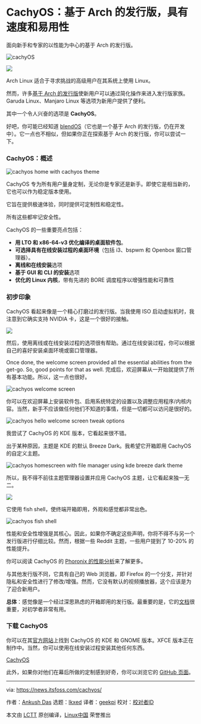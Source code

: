 [#]: subject: "CachyOS: Arch-based Distro for Speed and Ease of Use"
[#]: via: "https://news.itsfoss.com/cachyos/"
[#]: author: "Ankush Das https://news.itsfoss.com/author/ankush/"
[#]: collector: "lkxed"
[#]: translator: "geekpi"
[#]: reviewer: " "
[#]: publisher: " "
[#]: url: " "

CachyOS：基于 Arch 的发行版，具有速度和易用性
======

面向新手和专家的以性能为中心的基于 Arch 的发行版。

![cachyOS][1]

![][2]

Arch Linux 适合于寻求挑战的高级用户在其系统上使用 Linux。

然而，许多[基于 Arch 的发行版][3]使新用户可以通过简化操作来进入发行版家族。Garuda Linux、Manjaro Linux 等选项为新用户提供了便利。

其中一个令人兴奋的选项是 **CachyOS**。

好吧，你可能已经知道 [blendOS][4]（它也是一个基于 Arch 的发行版，仍在开发中）。它一点也不相似，但如果你正在探索基于 Arch 的发行版，你可以尝试一下。

### CachyOS：概述

![cachyos home with cachyos theme][5]

CachyOS 专为所有用户量身定制，无论你是专家还是新手。即使它是相当新的，它也可以作为稳定版本使用。

它旨在提供极速体验，同时提供可定制性和稳定性。

所有这些都牢记安全性。

CachyOS 的一些重要亮点包括：

- **用 LTO 和 x86-64-v3 优化编译的桌面软件包**。
- **可选择具有在线安装过程的桌面环境**（包括 i3、bspwm 和 Openbox 窗口管理器）。
- **离线和在线安装**选项
- **基于 GUI 和 CLI 的安装**选项
- **优化的 Linux 内核**，带有先进的 BORE 调度程序以增强性能和可靠性

### 初步印象

CachyOS 看起来像是一个精心打磨过的发行版。当我使用 ISO 启动虚拟机时，我注意到它确实支持 NVIDIA 卡，这是一个很好的接触。

![][6]

然后，使用离线或在线安装过程的选项很有帮助。通过在线安装过程，你可以根据自己的喜好安装桌面环境或窗口管理器。

Once done, the welcome screen provided all the essential abilities from the get-go. So, good points for that as well.
完成后，欢迎屏幕从一开始就提供了所有基本功能。所以，这一点也很好。

![cachyos welcome screen][7]

你可以在欢迎屏幕上安装软件包、启用系统特定的设置以及调整应用程序/内核内容。当然，新手不应该做任何他们不知道的事情，但是一切都可以访问是很好的。

![cachyos hello welcome screen tweak options][8]

我尝试了 CachyOS 的 KDE 版本，它看起来很不错。

出于某种原因，主题是 KDE 的默认 Breeze Dark。我希望它开箱即用 CachyOS 的自定义主题。

![cachyos homescreen with file manager using kde breeze dark theme][9]

所以，我不得不前往主题管理器设置并应用 CachyOS 主题，让它看起来独一无二。

![][10]

它使用 fish shell，使终端开箱即用，外观和感觉都非常出色。

![cachyos fish shell][11]

性能和安全性增强是其核心。因此，如果你不确定这些声明，你将不得不与另一个发行版进行仔细比较。然而，根据一些 Reddit 主题，一些用户提到了 10-20% 的性能提升。

你可以阅读 CachyOS 的 [Phoronix 的性能分析][12]来了解更多。

与其他发行版不同，它具有自己的 Web 浏览器，即 Firefox 的一个分支，并针对隐私和安全性进行了修改/增强。然而，它没有默认的视频播放器，这个应该是为了迎合新用户。

**总体**：感觉像是一个经过深思熟虑的开箱即用的发行版。最重要的是，它的[文档][13]很重要，对初学者非常有用。

### 下载 CachyOS

你可以在其[官方网站][14]上找到 CachyOS 的 KDE 和 GNOME 版本。XFCE 版本正在制作中。当然，你可以使用在线安装过程安装其他任何东西。

[CachyOS][14]

此外，如果你对他们在幕后所做的定制感到好奇，你可以浏览它的 [GitHub 页面][15]。

--------------------------------------------------------------------------------

via: https://news.itsfoss.com/cachyos/

作者：[Ankush Das][a]
选题：[lkxed][b]
译者：[geekpi](https://github.com/geekpi)
校对：[校对者ID](https://github.com/校对者ID)

本文由 [LCTT](https://github.com/LCTT/TranslateProject) 原创编译，[Linux中国](https://linux.cn/) 荣誉推出

[a]: https://news.itsfoss.com/author/ankush/
[b]: https://github.com/lkxed/
[1]: https://news.itsfoss.com/content/images/size/w1304/2023/04/CachyOS.jpg
[2]: https://news.itsfoss.com/content/images/2023/03/linux-mega-packt.webp
[3]: https://itsfoss.com/arch-based-linux-distros/?ref=news.itsfoss.com
[4]: https://news.itsfoss.com/blendos/
[5]: https://news.itsfoss.com/content/images/2023/04/cachy-os-home.jpg
[6]: https://news.itsfoss.com/content/images/2023/04/cachy-os-installer.jpg
[7]: https://news.itsfoss.com/content/images/2023/04/cachy-os-hello.jpg
[8]: https://news.itsfoss.com/content/images/2023/04/cachyos-app-tweaks.jpg
[9]: https://news.itsfoss.com/content/images/2023/04/cachyos-home.jpg
[10]: https://news.itsfoss.com/content/images/2023/04/cachyos-nord-theme.jpg
[11]: https://news.itsfoss.com/content/images/2023/04/cachy-os-fish-shell.jpg
[12]: https://www.phoronix.com/review/cachyos-linux-perf?ref=news.itsfoss.com
[13]: https://wiki.cachyos.org/?ref=news.itsfoss.com
[14]: https://cachyos.org/?ref=news.itsfoss.com
[15]: https://github.com/cachyos?ref=news.itsfoss.com
